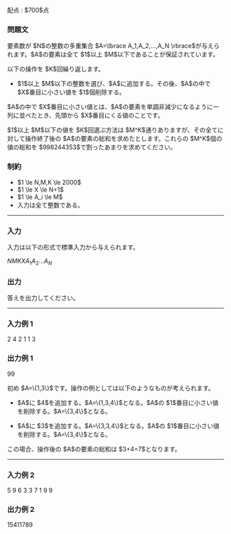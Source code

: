 
<div>

<span>

<span>

<p>
配点 : $700$点
</p>

<div>

<section>

### **問題文**

<p>
要素数が $N$の整数の多重集合 $A=\lbrace A_1,A_2,...,A_N \rbrace$が与えられます。$A$の要素は全て $1$以上 $M$以下であることが保証されています。
</p>

<p>
以下の操作を $K$回繰り返します。
</p>

<ul>

<li>
$1$以上 $M$以下の整数を選び、$A$に追加する。その後、$A$の中で $X$番目に小さい値を $1$個削除する。
</li>

</ul>

<p>
$A$の中で $X$番目に小さい値とは、$A$の要素を単調非減少になるように一列に並べたとき、先頭から $X$番目にくる値のことです。
</p>

<p>
$1$以上 $M$以下の値を $K$回選ぶ方法は $M^K$通りありますが、その全てに対して操作終了後の $A$の要素の総和を求めたとします。これらの $M^K$個の値の総和を $998244353$で割ったあまりを求めてください。
</p>

</section>

</div>

<div>

<section>

### **制約**

<ul>

<li>
$1 \le N,M,K \le 2000$
</li>

<li>
$1 \le X \le N+1$
</li>

<li>
$1 \le A_i \le M$
</li>

<li>
入力は全て整数である。
</li>

</ul>

</section>

</div>

---

<div>

<div>

<section>

### **入力**

<p>
入力は以下の形式で標準入力から与えられます。
</p>

<div>

$N$$M$$K$$X$$A_1$$A_2$$\dots$$A_N$
</div>

</section>

</div>

<div>

<section>

### **出力**

<p>
答えを出力してください。
</p>

</section>

</div>

</div>

---

<div>

<section>

### **入力例 1**

<div>

2 4 2 1
1 3

</div>

</section>

</div>

<div>

<section>

### **出力例 1**

<div>

99

</div>

<p>
初め $A=\{1,3\}$です。操作の例としては以下のようなものが考えられます。
</p>

<ul>

<li>

<p>
$A$に $4$を追加する。$A=\{1,3,4\}$となる。$A$の $1$番目に小さい値を削除する。$A=\{3,4\}$となる。
</p>

</li>

<li>

<p>
$A$に $3$を追加する。$A=\{3,3,4\}$となる。$A$の $1$番目に小さい値を削除する。$A=\{3,4\}$となる。
</p>

</li>

</ul>

<p>
この場合、操作後の $A$の要素の総和は $3+4=7$となります。
</p>

</section>

</div>

---

<div>

<section>

### **入力例 2**

<div>

5 9 6 3
3 7 1 9 9

</div>

</section>

</div>

<div>

<section>

### **出力例 2**

<div>

15411789

</div>

</section>

</div>

</span>

</span>

</div>
